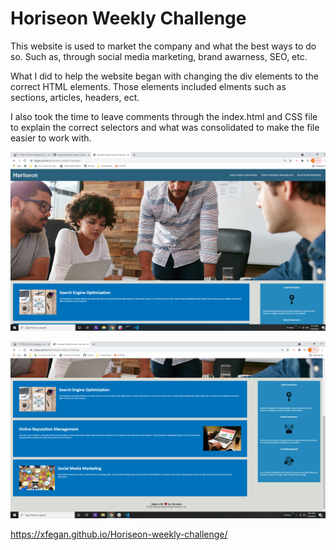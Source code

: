 # Horiseon Weekly Challenge

This website is used to market the company and what the best ways to do so. Such as, through social media marketing, brand awarness, SEO, etc. 

What I did to help the website began with changing the div elements to the correct HTML elements. Those elements included elments such as sections, articles, headers, ect. 

I also took the time to leave comments through the index.html and CSS file to explain the correct selectors and what was consolidated to make the file easier to work with.

 ![screenshot 1 of website](./assets/images/screenshot.png)

 ![screenshot 2 of website](./assets/images/screenshot-2.png)

https://xfegan.github.io/Horiseon-weekly-challenge/